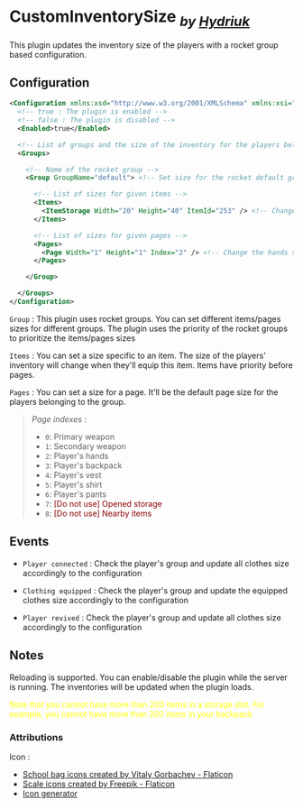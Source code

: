 # **CustomInventorySize** <sub>*by [Hydriuk](https://github.com/Hydriuk)*</sub>

This plugin updates the inventory size of the players with a rocket group based configuration.

## Configuration

```xml
<Configuration xmlns:xsd="http://www.w3.org/2001/XMLSchema" xmlns:xsi="http://www.w3.org/2001/XMLSchema-instance">
  <!-- true : The plugin is enabled -->
  <!-- false : The plugin is disabled -->
  <Enabled>true</Enabled>

  <!-- List of groups and the size of the inventory for the players belonging to the group -->
  <Groups>

    <!-- Name of the rocket group -->
    <Group GroupName="default"> <!-- Set size for the rocket default group -->

      <!-- List of sizes for given items -->
      <Items>
        <ItemStorage Width="20" Height="40" ItemId="253" /> <!-- Change the alicepack size to be 20x40 for the default group -->
      </Items>

      <!-- List of sizes for given pages -->
      <Pages>
        <Page Width="1" Height="1" Index="2" /> <!-- Change the hands size to be 1x1 for the default group-->
      </Pages>

    </Group>

  </Groups>
</Configuration>

```
`Group` : This plugin uses rocket groups. You can set different items/pages sizes for different groups. The plugin uses the priority of the rocket groups to prioritize the items/pages sizes

`Items` : You can set a size specific to an item. The size of the players' inventory will change when they'll equip this item. Items have priority before pages.

`Pages` : You can set a size for a page. It'll be the default page size for the players belonging to the group.

> *Page indexes* : 
> - `0`: Primary weapon
> - `1`: Secondary weapon
> - `2`: Player's hands
> - `3`: Player's backpack
> - `4`: Player's vest
> - `5`: Player's shirt
> - `6`: Player's pants
> - `7`: <font color="darkred">[Do not use] Opened storage</font>
> - `8`: <font color="darkred">[Do not use] Nearby items</font>

## Events

- `Player connected` : Check the player's group and update all clothes size accordingly to the configuration

- `Clothing equipped` : Check the player's group and update the equipped clothes size accordingly to the configuration

- `Player revived` : Check the player's group and update all clothes size accordingly to the configuration

## Notes

Reloading is supported. You can enable/disable the plugin while the server is running. The inventories will be updated when the plugin loads.

<font color="yellow">Note that you cannot have more than 200 items in a storage slot. For example, you cannot have more than 200 items in your backpack</font>

### Attributions

Icon :
- [School bag icons created by Vitaly Gorbachev - Flaticon](https://www.flaticon.com/free-icons/school-bag)
- [Scale icons created by Freepik - Flaticon](https://www.flaticon.com/free-icons/scale)
- [Icon generator](https://romannurik.github.io/AndroidAssetStudio/icons-launcher.html)